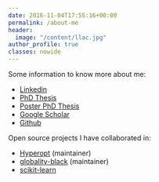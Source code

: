 ```yaml
---
date: 2016-11-04T17:55:16+00:00
permalink: /about-me
header:
  image: "/content/llac.jpg"
author_profile: true
classes: nowide
---
```


Some information to know more about me:

  * [Linkedin](https://www.linkedin.com/in/marctorsoc/)
  * [PhD Thesis](/content/2016/11/marcPhd.pdf)
  * [Poster PhD Thesis](/content/2016/11/poster_tesi.pdf)
  * [Google Scholar](https://scholar.google.es/citations?user=__4XCdYAAAAJ)
  * [Github](https://github.com/marctorrellas)

Open source projects I have collaborated in:

  * [Hyperopt](https://github.com/hyperopt/hyperopt/) (maintainer)
  * [globality-black](https://github.com/globality-corp/globality-black) (maintainer)
  * [scikit-learn](https://github.com/scikit-learn/scikit-learn)